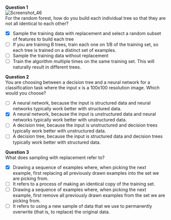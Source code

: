 **Question 1**<br>
![Screenshot_46](https://github.com/user-attachments/assets/bb1463ec-d0b4-4013-bee8-6ebfcf0701fe)<br>
For the random forest, how do you build each individual tree so that they are not all identical to each other?
- [x] Sample the training data with replacement and select a random subset of features to build each tree
- [ ] If you are training B trees, train each one on 1/B of the training set, so each tree is trained on a distinct set of examples. 
- [ ] Sample the training data without replacement
- [ ] Train the algorithm multiple times on the same training set. This will naturally result in different trees. 

**Question 2**<br>
You are choosing between a decision tree and a neural network for a classification task where the input x is a 100x100 resolution image. Which would you choose?
- [ ] A neural network, because the input is structured data and neural networks typically work better with structured data. 
- [x] A neural network, because the input is unstructured data and neural networks typically work better with unstructured data. 
- [ ] A decision tree, because the input is unstructured and decision trees typically work better with unstructured data. 
- [ ] A decision tree, because the input is structured data and decision trees typically work better with structured data. 

**Question 3**<br>
What does sampling with replacement refer to?
- [x] Drawing a sequence of examples where, when picking the next example, first replacing all previously drawn examples into the set we are picking from. 
- [ ] It refers to a process of making an identical copy of the training set. 
- [ ] Drawing a sequence of examples where, when picking the next example, first remove all previously drawn examples from the set we are picking from. 
- [ ] It refers to using a new sample of data that we use to permanently overwrite (that is, to replace) the original data. 

